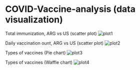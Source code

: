 # COVID-Vaccine-analysis (data visualization)

Total immunization, ARG vs US (scatter plot)
![plot1](https://user-images.githubusercontent.com/74638365/108154011-3623d000-70aa-11eb-9ad2-4776ee4ec16b.PNG)

Daily vaccination ount, ARG vs US (scatter plot)
![plot2](https://user-images.githubusercontent.com/74638365/108154007-358b3980-70aa-11eb-8fad-7caa5f758f43.PNG)

Types of vaccines (Pie chart)
![plot3](https://user-images.githubusercontent.com/74638365/108154009-358b3980-70aa-11eb-9159-980291496fcb.PNG)


Types of vaccines (Waffle chart)
![plot4](https://user-images.githubusercontent.com/74638365/108154010-358b3980-70aa-11eb-9e0d-c95d359fc798.PNG)

